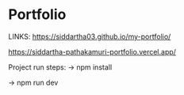 # Portfolio

LINKS:
https://siddartha03.github.io/my-portfolio/

https://siddartha-pathakamuri-portfolio.vercel.app/

Project run steps:
-> npm install

-> npm run dev
